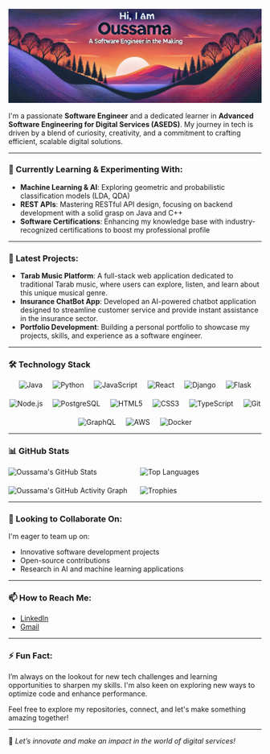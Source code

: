 ![Banner](https://github.com/Oussama-OUZAKRI/Oussama-OUZAKRI/blob/main/banner.jpg)

I'm a passionate **Software Engineer** and a dedicated learner in **Advanced Software Engineering for Digital Services (ASEDS)**. My journey in tech is driven by a blend of curiosity, creativity, and a commitment to crafting efficient, scalable digital solutions.

---

### 🌱 Currently Learning & Experimenting With:
- **Machine Learning & AI**: Exploring geometric and probabilistic classification models (LDA, QDA)
- **REST APIs**: Mastering RESTful API design, focusing on backend development with a solid grasp on Java and C++
- **Software Certifications**: Enhancing my knowledge base with industry-recognized certifications to boost my professional profile

---

### 🔭 Latest Projects:
- **Tarab Music Platform**: A full-stack web application dedicated to traditional Tarab music, where users can explore, listen, and learn about this unique musical genre.
- **Insurance ChatBot App**: Developed an AI-powered chatbot application designed to streamline customer service and provide instant assistance in the insurance sector.
- **Portfolio Development**: Building a personal portfolio to showcase my projects, skills, and experience as a software engineer.

---

### 🛠 Technology Stack  

<div style="display: flex; justify-content: center; flex-wrap: wrap; gap: 20px;">  

  <img src="https://img.shields.io/badge/Java-ED8B00?style=for-the-badge&logo=java&logoColor=white" alt="Java" />  
  <img src="https://img.shields.io/badge/Python-3776AB?style=for-the-badge&logo=python&logoColor=white" alt="Python" />  
  <img src="https://img.shields.io/badge/JavaScript-F7DF1E?style=for-the-badge&logo=javascript&logoColor=black" alt="JavaScript" />  
  <img src="https://img.shields.io/badge/React-20232A?style=for-the-badge&logo=react&logoColor=61DAFB" alt="React" />  
  <img src="https://img.shields.io/badge/Django-092E20?style=for-the-badge&logo=django&logoColor=white" alt="Django" />  
  <img src="https://img.shields.io/badge/Flask-000000?style=for-the-badge&logo=flask&logoColor=white" alt="Flask" />  
  <img src="https://img.shields.io/badge/Node.js-339933?style=for-the-badge&logo=node.js&logoColor=white" alt="Node.js" />  
  <img src="https://img.shields.io/badge/PostgreSQL-4169E1?style=for-the-badge&logo=postgresql&logoColor=white" alt="PostgreSQL" />  
  <img src="https://img.shields.io/badge/HTML5-E34F26?style=for-the-badge&logo=html5&logoColor=white" alt="HTML5" />  
  <img src="https://img.shields.io/badge/CSS3-1572B6?style=for-the-badge&logo=css3&logoColor=white" alt="CSS3" />  
  <img src="https://img.shields.io/badge/TypeScript-007ACC?style=for-the-badge&logo=typescript&logoColor=white" alt="TypeScript" />  
  <img src="https://img.shields.io/badge/Git-F05032?style=for-the-badge&logo=git&logoColor=white" alt="Git" />  
  <img src="https://img.shields.io/badge/GraphQL-E10098?style=for-the-badge&logo=graphql&logoColor=white" alt="GraphQL" />  
  <img src="https://img.shields.io/badge/AWS-232F3E?style=for-the-badge&logo=amazonaws&logoColor=white" alt="AWS" />  
  <img src="https://img.shields.io/badge/Docker-2496ED?style=for-the-badge&logo=docker&logoColor=white" alt="Docker" />  

</div>

---  

### 📊 GitHub Stats  

<div style="display: flex; flex-direction: row; justify-content: space-between; align-items: stretch; gap: 20px; width: 100%;">

  <div style="flex: 1; display: flex; flex-direction: row; justify-content: center; align-items: center;">
    <img src="https://github-readme-stats.vercel.app/api?username=Oussama-OUZAKRI&show_icons=true&bg_color=30,e96443,904e95&title_color=fff&text_color=fff" alt="Oussama's GitHub Stats" style="max-height: 200px; width: 100%;" />  
  </div>
  
  <div style="flex: 1; display: flex; flex-direction: row; justify-content: center; align-items: center;">
    <img src="https://github-readme-stats.vercel.app/api/top-langs/?username=Oussama-OUZAKRI&layout=compact&bg_color=30,e96443,904e95&title_color=fff&text_color=fff" alt="Top Languages" style="max-height: 200px; width: 100%;" />  
  </div>

</div>

<div style="display: flex; flex-direction: row; justify-content: space-between; align-items: stretch; gap: 20px; margin-top: 20px;">  
  <div style="flex: 1; display: flex; justify-content: center; align-items: center;">
    <img src="https://github-readme-activity-graph.vercel.app/graph?username=Oussama-OUZAKRI&theme=github" alt="Oussama's GitHub Activity Graph" style="max-height: 200px; width: 100%;" />
  </div>

  <div style="flex: 1; display: flex; justify-content: center; align-items: center; gap: 10px;">
    <img src="https://github-profile-trophy.vercel.app/?username=Oussama-OUZAKRI&theme=onedark" alt="Trophies" style="max-height: 200px; width: 100%;" />
  </div>
</div>

---

### 👯 Looking to Collaborate On:
I'm eager to team up on:
- Innovative software development projects
- Open-source contributions
- Research in AI and machine learning applications

---

### 📫 How to Reach Me:
- [LinkedIn](https://www.linkedin.com/in/oussama-ouzakri-44ab322a5/)
- [Gmail](oussamaouzakri@gmail.com)

---

### ⚡ Fun Fact:
I’m always on the lookout for new tech challenges and learning opportunities to sharpen my skills. I'm also keen on exploring new ways to optimize code and enhance performance.

Feel free to explore my repositories, connect, and let's make something amazing together!

---

🚀 _Let’s innovate and make an impact in the world of digital services!_
